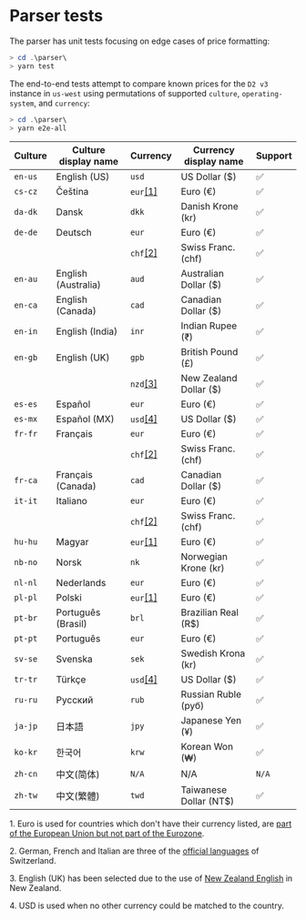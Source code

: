 # Parser tests

The parser has unit tests focusing on edge cases of price formatting:

```powershell
> cd .\parser\
> yarn test
```

The end-to-end tests attempt to compare known prices for the `D2 v3` instance in `us-west` using permutations of supported `culture`, `operating-system`, and `currency`:

```powershell
> cd .\parser\
> yarn e2e-all
```

| Culture | Culture display name | Currency                        | Currency display name  | Support            |
| ------- | ---------------------| ------------------------------- | ---------------------- | ------------------ |
| `en-us` | English (US)         | `usd`                           | US Dollar ($)          | :white_check_mark: |
| `cs-cz` | Čeština              | `eur`[[1]](#closest-currency-1) | Euro (€)               | :white_check_mark: |
| `da-dk` | Dansk                | `dkk`                           | Danish Krone (kr)      | :white_check_mark: |
| `de-de` | Deutsch              | `eur`                           | Euro (€)               | :white_check_mark: |
|         |                      | `chf`[[2]](#closest-culture-2)  | Swiss Franc. (chf)     | :white_check_mark: |
| `en-au` | English (Australia)  | `aud`                           | Australian Dollar ($)  | :white_check_mark: |
| `en-ca` | English (Canada)     | `cad`                           | Canadian Dollar ($)    | :white_check_mark: |
| `en-in` | English (India)      | `inr`                           | Indian Rupee (₹)       | :white_check_mark: |
| `en-gb` | English (UK)         | `gpb`                           | British Pound (£)      | :white_check_mark: |
|         |                      | `nzd`[[3]](#closest-culture-3)  | New Zealand Dollar ($) | :white_check_mark: |
| `es-es` | Español              | `eur`                           | Euro (€)               | :white_check_mark: |
| `es-mx` | Español (MX)         | `usd`[[4]](#closest-currency-4) | US Dollar ($)          | :white_check_mark: |
| `fr-fr` | Français             | `eur`                           | Euro (€)               | :white_check_mark: |
|         |                      | `chf`[[2]](#closest-culture-2)  | Swiss Franc. (chf)     | :white_check_mark: |
| `fr-ca` | Français (Canada)    | `cad`                           | Canadian Dollar ($)    | :white_check_mark: |
| `it-it` | Italiano             | `eur`                           | Euro (€)               | :white_check_mark: |
|         |                      | `chf`[[2]](#closest-culture-2)  | Swiss Franc. (chf)     | :white_check_mark: |
| `hu-hu` | Magyar               | `eur`[[1]](#closest-currency-1) | Euro (€)               | :white_check_mark: |
| `nb-no` | Norsk                | `nk`                            | Norwegian Krone (kr)   | :white_check_mark: |
| `nl-nl` | Nederlands           | `eur`                           | Euro (€)               | :white_check_mark: |
| `pl-pl` | Polski               | `eur`[[1]](#closest-currency-1) | Euro (€)               | :white_check_mark: |
| `pt-br` | Português (Brasil)   | `brl`                           | Brazilian Real (R$)    | :white_check_mark: |
| `pt-pt` | Português            | `eur`                           | Euro (€)               | :white_check_mark: |
| `sv-se` | Svenska              | `sek`                           | Swedish Krona (kr)     | :white_check_mark: |
| `tr-tr` | Türkçe               | `usd`[[4]](#closest-currency-4) | US Dollar ($)          | :white_check_mark: |
| `ru-ru` | Pусский              | `rub`                           | Russian Ruble (руб)    | :white_check_mark: |
| `ja-jp` | 日本語                | `jpy`                           | Japanese Yen (¥)       | :white_check_mark: |
| `ko-kr` | 한국어                | `krw`                           | Korean Won (₩)         | :white_check_mark: |
| `zh-cn` | 中文(简体)            | `N/A`                           | N/A                    | `N/A`              |
| `zh-tw` | 中文(繁體)            | `twd`                           | Taiwanese Dollar (NT$) | :white_check_mark: |

<a id="closest-currency-1">1.</a> Euro is used for countries which don't have their currency listed, are [part of the European Union but not part of the Eurozone][european-union].

<a id="closest-culture-2">2.</a> German, French and Italian are three of the [official languages][swizerland-official-languages] of Switzerland.

<a id="closest-culture-3">3.</a> English (UK) has been selected due to the use of [New Zealand English][new-zealand-english] in New Zealand.

<a id="closest-currency-4">4.</a> USD is used when no other currency could be matched to the country.

[new-zealand-english]: https://en.wikipedia.org/wiki/New_Zealand_English
[european-union]: https://europa.eu/european-union/about-eu/countries_en#tab-0-0
[swizerland-official-languages]: https://en.wikipedia.org/wiki/Switzerland#Languages
